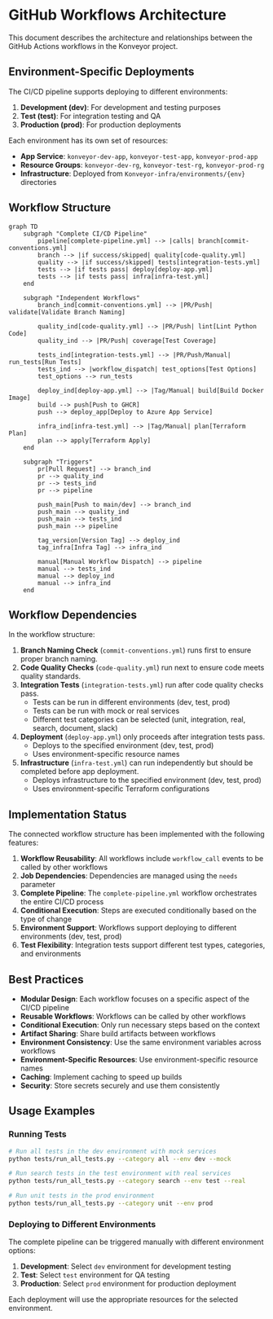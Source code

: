 # GitHub Workflows Architecture

This document describes the architecture and relationships between the GitHub Actions workflows in the Konveyor project.

## Environment-Specific Deployments

The CI/CD pipeline supports deploying to different environments:

1. **Development (dev)**: For development and testing purposes
2. **Test (test)**: For integration testing and QA
3. **Production (prod)**: For production deployments

Each environment has its own set of resources:
- **App Service**: `konveyor-dev-app`, `konveyor-test-app`, `konveyor-prod-app`
- **Resource Groups**: `konveyor-dev-rg`, `konveyor-test-rg`, `konveyor-prod-rg`
- **Infrastructure**: Deployed from `Konveyor-infra/environments/{env}` directories

## Workflow Structure

```mermaid
graph TD
    subgraph "Complete CI/CD Pipeline"
        pipeline[complete-pipeline.yml] --> |calls| branch[commit-conventions.yml]
        branch --> |if success/skipped| quality[code-quality.yml]
        quality --> |if success/skipped| tests[integration-tests.yml]
        tests --> |if tests pass| deploy[deploy-app.yml]
        tests --> |if tests pass| infra[infra-test.yml]
    end

    subgraph "Independent Workflows"
        branch_ind[commit-conventions.yml] --> |PR/Push| validate[Validate Branch Naming]

        quality_ind[code-quality.yml] --> |PR/Push| lint[Lint Python Code]
        quality_ind --> |PR/Push| coverage[Test Coverage]

        tests_ind[integration-tests.yml] --> |PR/Push/Manual| run_tests[Run Tests]
        tests_ind --> |workflow_dispatch| test_options[Test Options]
        test_options --> run_tests

        deploy_ind[deploy-app.yml] --> |Tag/Manual| build[Build Docker Image]
        build --> push[Push to GHCR]
        push --> deploy_app[Deploy to Azure App Service]

        infra_ind[infra-test.yml] --> |Tag/Manual| plan[Terraform Plan]
        plan --> apply[Terraform Apply]
    end

    subgraph "Triggers"
        pr[Pull Request] --> branch_ind
        pr --> quality_ind
        pr --> tests_ind
        pr --> pipeline

        push_main[Push to main/dev] --> branch_ind
        push_main --> quality_ind
        push_main --> tests_ind
        push_main --> pipeline

        tag_version[Version Tag] --> deploy_ind
        tag_infra[Infra Tag] --> infra_ind

        manual[Manual Workflow Dispatch] --> pipeline
        manual --> tests_ind
        manual --> deploy_ind
        manual --> infra_ind
    end
```

## Workflow Dependencies

In the workflow structure:

1. **Branch Naming Check** (`commit-conventions.yml`) runs first to ensure proper branch naming.
2. **Code Quality Checks** (`code-quality.yml`) run next to ensure code meets quality standards.
3. **Integration Tests** (`integration-tests.yml`) run after code quality checks pass.
   - Tests can be run in different environments (dev, test, prod)
   - Tests can be run with mock or real services
   - Different test categories can be selected (unit, integration, real, search, document, slack)
4. **Deployment** (`deploy-app.yml`) only proceeds after integration tests pass.
   - Deploys to the specified environment (dev, test, prod)
   - Uses environment-specific resource names
5. **Infrastructure** (`infra-test.yml`) can run independently but should be completed before app deployment.
   - Deploys infrastructure to the specified environment (dev, test, prod)
   - Uses environment-specific Terraform configurations

## Implementation Status

The connected workflow structure has been implemented with the following features:

1. **Workflow Reusability**: All workflows include `workflow_call` events to be called by other workflows
2. **Job Dependencies**: Dependencies are managed using the `needs` parameter
3. **Complete Pipeline**: The `complete-pipeline.yml` workflow orchestrates the entire CI/CD process
4. **Conditional Execution**: Steps are executed conditionally based on the type of change
5. **Environment Support**: Workflows support deploying to different environments (dev, test, prod)
6. **Test Flexibility**: Integration tests support different test types, categories, and environments

## Best Practices

- **Modular Design**: Each workflow focuses on a specific aspect of the CI/CD pipeline
- **Reusable Workflows**: Workflows can be called by other workflows
- **Conditional Execution**: Only run necessary steps based on the context
- **Artifact Sharing**: Share build artifacts between workflows
- **Environment Consistency**: Use the same environment variables across workflows
- **Environment-Specific Resources**: Use environment-specific resource names
- **Caching**: Implement caching to speed up builds
- **Security**: Store secrets securely and use them consistently

## Usage Examples

### Running Tests

```bash
# Run all tests in the dev environment with mock services
python tests/run_all_tests.py --category all --env dev --mock

# Run search tests in the test environment with real services
python tests/run_all_tests.py --category search --env test --real

# Run unit tests in the prod environment
python tests/run_all_tests.py --category unit --env prod
```

### Deploying to Different Environments

The complete pipeline can be triggered manually with different environment options:

1. **Development**: Select `dev` environment for development testing
2. **Test**: Select `test` environment for QA testing
3. **Production**: Select `prod` environment for production deployment

Each deployment will use the appropriate resources for the selected environment.
